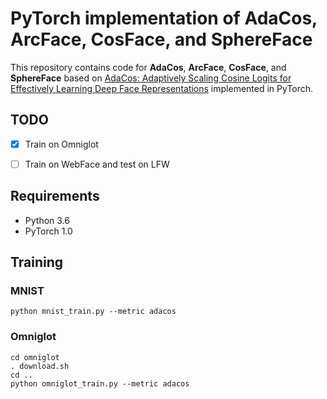 # PyTorch implementation of AdaCos, ArcFace, CosFace, and SphereFace
This repository contains code for **AdaCos**, **ArcFace**, **CosFace**, and **SphereFace**  based on [AdaCos: Adaptively Scaling Cosine Logits for Effectively Learning Deep Face Representations](https://arxiv.org/abs/1905.00292) implemented in PyTorch.

## TODO
- [x] Train on Omniglot
- [ ] Train on WebFace and test on LFW


## Requirements
- Python 3.6
- PyTorch 1.0

## Training
### MNIST
```
python mnist_train.py --metric adacos
```
### Omniglot
```
cd omniglot
. download.sh
cd ..
python omniglot_train.py --metric adacos
```
